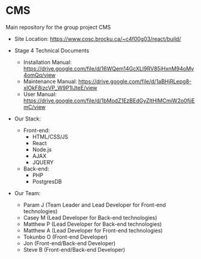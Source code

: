 # CMS
Main repository for the group project CMS

- Site Location: https://www.cosc.brocku.ca/~c4f00g03/react/build/
- Stage 4 Technical Documents
   - Installation Manual: https://drive.google.com/file/d/16WQem14GcXLI9RV85jHxnM94oMy4omQq/view
   - Maintenance Manual: https://drive.google.com/file/d/1aBHjRLepg8-xIOkF8izcVP_W9P1IJteE/view
   - User Manual: https://drive.google.com/file/d/1bModZ1EzBEdGyZltHlMCmiW2o0fjjEmC/view

- Our Stack:
   - Front-end:
        - HTML/CSS/JS
        - React
        - Node.js
        - AJAX
        - JQUERY
   - Back-end:
        - PHP
        - PostgresDB

- Our Team:
    - Param J (Team Leader and Lead Developer for Front-end technologies)
    - Casey M (Lead Developer for Back-end technologies)
    - Matthew P (Lead Developer for Back-end technologies)
    - Matthew A (Lead Developer for Front-end technologies)
    - Tokunbo O (Front-end Developer)
    - Jon (Front-end/Back-end Developer)
    - Steve B (Front-end/Back-end Developer)
